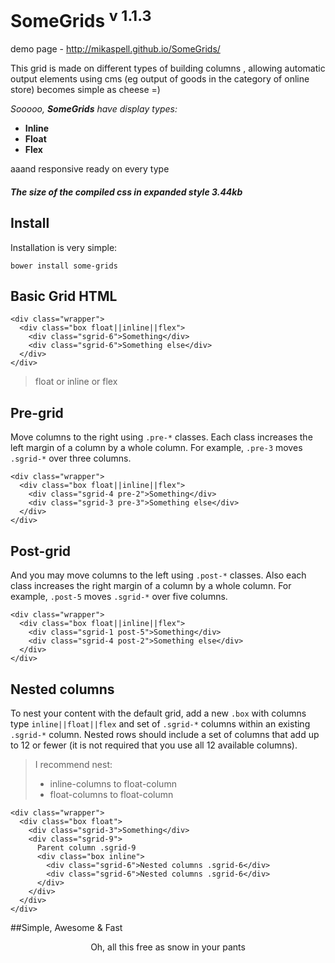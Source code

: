 # SomeGrids <sup>v 1.1.3</sup> 

demo page - http://mikaspell.github.io/SomeGrids/

This grid is made on different types of building columns , allowing automatic output elements using cms (eg output of goods in the category of online store) becomes simple as cheese =)

_Sooooo, **SomeGrids** have display types:_

* **Inline**
* **Float**
* **Flex**

aaand responsive ready on every type

##### The size of the compiled css in expanded style 3.44kb

## Install

Installation is very simple:

```bower install some-grids```

## Basic Grid HTML

```
<div class="wrapper">
  <div class="box float||inline||flex">
    <div class="sgrid-6">Something</div>
    <div class="sgrid-6">Something else</div>
  </div>
</div>
```

> float or inline or flex

## Pre-grid

Move columns to the right using ```.pre-*``` classes. Each class increases the left margin of a column by a whole column. 
For example, ```.pre-3``` moves ```.sgrid-*``` over three columns.

```
<div class="wrapper">
  <div class="box float||inline||flex">
    <div class="sgrid-4 pre-2">Something</div>
    <div class="sgrid-3 pre-3">Something else</div>
  </div>
</div>
```

## Post-grid

And you may move columns to the left using ```.post-*``` classes. Also each class increases the right margin of a column by a whole column.
For example, ```.post-5``` moves ```.sgrid-*``` over five columns.

```
<div class="wrapper">
  <div class="box float||inline||flex">
    <div class="sgrid-1 post-5">Something</div>
    <div class="sgrid-4 post-2">Something else</div>
  </div>
</div>
```

## Nested columns

To nest your content with the default grid, add a new ```.box``` with columns type ```inline||float||flex``` and set of ```.sgrid-*``` columns within an existing ```.sgrid-*``` column. Nested rows should include a set of columns that add up to 12 or fewer (it is not required that you use all 12 available columns).

> I recommend nest:
> * inline-columns to float-column
> * float-columns to float-column

```
<div class="wrapper">
  <div class="box float">
    <div class="sgrid-3">Something</div>
    <div class="sgrid-9">
      Parent column .sgrid-9
      <div class="box inline">
        <div class="sgrid-6">Nested columns .sgrid-6</div>
        <div class="sgrid-6">Nested columns .sgrid-6</div>
      </div>
    </div>
  </div>
</div>
```
##Simple, Awesome &amp; Fast

<p style="text-align:center">Oh, all this free as snow in your pants</p>
